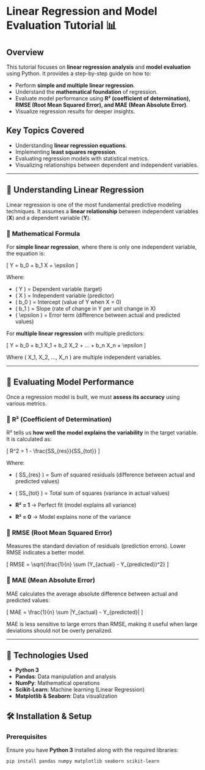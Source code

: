 # Linear Regression and Model Evaluation Tutorial 📊

## Overview
This tutorial focuses on **linear regression analysis** and **model evaluation** using Python. It provides a step-by-step guide on how to:
- Perform **simple and multiple linear regression**.
- Understand the **mathematical foundation** of regression.
- Evaluate model performance using **R² (coefficient of determination), RMSE (Root Mean Squared Error), and MAE (Mean Absolute Error)**.
- Visualize regression results for deeper insights.

## Key Topics Covered
- Understanding **linear regression equations**.
- Implementing **least squares regression**.
- Evaluating regression models with statistical metrics.
- Visualizing relationships between dependent and independent variables.

---

## 📌 **Understanding Linear Regression**
Linear regression is one of the most fundamental predictive modeling techniques. It assumes a **linear relationship** between independent variables (**X**) and a dependent variable (**Y**).

### 🔹 **Mathematical Formula**
For **simple linear regression**, where there is only one independent variable, the equation is:

\[
Y = b_0 + b_1 X + \epsilon
\]

Where:
- \( Y \) = Dependent variable (target)
- \( X \) = Independent variable (predictor)
- \( b_0 \) = Intercept (value of Y when X = 0)
- \( b_1 \) = Slope (rate of change in Y per unit change in X)
- \( \epsilon \) = Error term (difference between actual and predicted values)

For **multiple linear regression** with multiple predictors:

\[
Y = b_0 + b_1 X_1 + b_2 X_2 + ... + b_n X_n + \epsilon
\]

Where \( X_1, X_2, ..., X_n \) are multiple independent variables.

---

## 📌 **Evaluating Model Performance**
Once a regression model is built, we must **assess its accuracy** using various metrics.

### 🔹 **R² (Coefficient of Determination)**
R² tells us **how well the model explains the variability** in the target variable. It is calculated as:

\[
R^2 = 1 - \frac{SS_{res}}{SS_{tot}}
\]

Where:
- \( SS_{res} \) = Sum of squared residuals (difference between actual and predicted values)
- \( SS_{tot} \) = Total sum of squares (variance in actual values)

- **R² = 1** → Perfect fit (model explains all variance)
- **R² = 0** → Model explains none of the variance

### 🔹 **RMSE (Root Mean Squared Error)**
Measures the standard deviation of residuals (prediction errors). Lower RMSE indicates a better model.

\[
RMSE = \sqrt{\frac{1}{n} \sum (Y_{actual} - Y_{predicted})^2}
\]

### 🔹 **MAE (Mean Absolute Error)**
MAE calculates the average absolute difference between actual and predicted values:

\[
MAE = \frac{1}{n} \sum |Y_{actual} - Y_{predicted}|
\]

MAE is less sensitive to large errors than RMSE, making it useful when large deviations should not be overly penalized.

---

## 🔧 **Technologies Used**
- **Python 3**
- **Pandas**: Data manipulation and analysis
- **NumPy**: Mathematical operations
- **Scikit-Learn**: Machine learning (Linear Regression)
- **Matplotlib & Seaborn**: Data visualization

## 🛠 **Installation & Setup**
### Prerequisites
Ensure you have **Python 3** installed along with the required libraries:
```bash
pip install pandas numpy matplotlib seaborn scikit-learn
